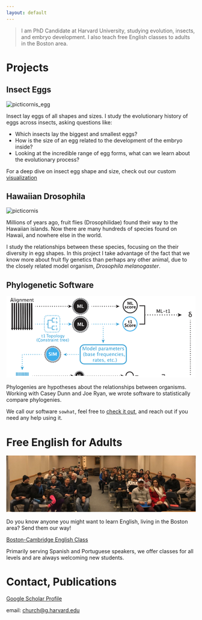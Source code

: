 ```yaml
---
layout: default
---
```


> I am PhD Candidate at Harvard University, 
> studying evolution, insects, and embryo development. 
> I also teach free English classes to adults in the Boston area. 

# Projects

## Insect Eggs

![picticornis_egg](/assets/img/picticornis_egg.png)

Insect lay eggs of all shapes and sizes. I study the evolutionary history of eggs across insects, asking questions like:
*   Which insects lay the biggest and smallest eggs?
*   How is the size of an egg related to the development of the embryo inside?  
*   Looking at the incredible range of egg forms, what can we learn about the evolutionary process?

For a deep dive on insect egg shape and size, check out our custom [visualization](/dataviz/index.html)

## Hawaiian Drosophila

![picticornis](/assets/img/picticornis.png)

Millions of years ago, fruit flies (Drosophilidae) found their way to the Hawaiian islands. Now there are many hundreds of species found on Hawaii, and nowhere else in the world.

I study the relationships between these species, focusing on the their diversity in egg shapes. In this project I take advantage of the fact that we know more about fruit fly genetics than perhaps any other animal, due to the closely related model organism, _Drosophila melanogaster_.

## Phylogenetic Software

![english_class](/assets/img/sowhat.png)


Phylogenies are hypotheses about the relationships between organisms. Working with Casey Dunn and Joe Ryan, we wrote software to statistically compare phylogenies.

We call our software `sowhat`, feel free to [check it out](https://github.com/josephryan/sowhat), and reach out if you need any help using it.

# Free English for Adults

![english_class](/assets/img/english_class.png)

Do you know anyone you might want to learn English, living in the Boston area? Send them our way!

[Boston-Cambridge English Class](https://www.facebook.com/groups/bostoncambridgeenglishclass)

Primarily serving Spanish and Portuguese speakers, we offer classes for all levels and are always welcoming new students. 


# Contact, Publications

[Google Scholar Profile](https://scholar.google.com/citations?user=mdN4whgAAAAJ&hl=en)

email: church@g.harvard.edu



